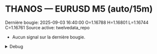 # THANOS — EURUSD M5 (auto/15m)
Dernière bougie: 2025-09-03 16:40:00  O=1.16788  H=1.16801  L=1.16744  C=1.16761
Source active: twelvedata_repo

- Aucun signal sur la dernière bougie.

<details><summary>Debug</summary>

- TD_API_KEY manquant.

</details>